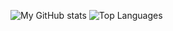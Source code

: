 ![My GitHub stats](https://github-readme-stats.vercel.app/api?username=zSpl1nterUS&show_icons=true&theme=gotham)
![Top Languages](https://github-readme-stats.vercel.app/api/top-langs/?username=zSpl1nterUS&layout=compact&theme=gotham)
